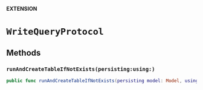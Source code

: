 **EXTENSION**

# `WriteQueryProtocol`

## Methods
### `runAndCreateTableIfNotExists(persisting:using:)`

```swift
public func runAndCreateTableIfNotExists(persisting model: Model, using connection: Connection) throws
```
